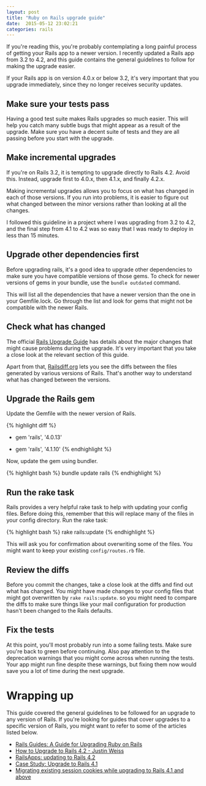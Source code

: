 ```yaml
---
layout: post
title: "Ruby on Rails upgrade guide"
date:  2015-05-12 23:02:21
categories: rails
---
```


If you're reading this,
you're probably contemplating a long painful
process of getting your Rails app to a newer version.
I recently updated a Rails app from 3.2 to 4.2,
and this guide contains the general guidelines to follow
for making the upgrade easier.

If your Rails app is on version 4.0.x or below 3.2,
it's very important that you upgrade immediately,
since they no longer receives security updates.

## Make sure your tests pass

Having a good test suite
makes Rails upgrades so much easier.
This will help you catch
many subtle bugs that
might appear as a result of the upgrade.
Make sure you have a decent suite of tests
and they are all passing
before you start with the upgrade.

## Make incremental upgrades

If you're on Rails 3.2,
it is tempting to upgrade directly to Rails 4.2.
Avoid this.
Instead, upgrade first to 4.0.x,
then 4.1.x, and finally 4.2.x.

Making incremental upgrades
allows you to focus on what has changed
in each of those versions.
If you run into problems,
it is easier to figure out what changed
between the minor versions rather than
looking at all the changes.

I followed this guideline in a project
where I was upgrading from 3.2 to 4.2,
and the final step from 4.1 to 4.2
was so easy that I was ready to deploy
in less than 15 minutes.

## Upgrade other dependencies first

Before upgrading rails,
it's a good idea to upgrade other dependencies
to make sure you have compatible versions of those gems.
To check for newer versions of gems in your bundle,
use the `bundle outdated` command.

This will list all the dependencies
that have a newer version
than the one in your Gemfile.lock.
Go through the list
and look for gems that might not be compatible
with the newer Rails.

## Check what has changed

The official
[Rails Upgrade Guide](http://guides.rubyonrails.org/upgrading_ruby_on_rails.html)
has details about the major changes
that might cause problems during the upgrade.
It's very important that you take
a close look at the relevant section
of this guide.

Apart from that,
[Railsdiff.org](http://railsdiff.org/)
lets you see the diffs between
the files generated by various versions of Rails.
That's another way to understand
what has changed between the versions.

## Upgrade the Rails gem

Update the Gemfile
with the newer version of Rails.

{% highlight diff %}
- gem 'rails', '4.0.13'
+ gem 'rails', '4.1.10'
{% endhighlight %}

Now, update the gem using bundler.

{% highlight bash %}
bundle update rails
{% endhighlight %}

## Run the rake task

Rails provides a very helpful rake task
to help with updating your config files.
Before doing this, remember that
this will replace many of the files
in your config directory.
Run the rake task:

{% highlight bash %}
rake rails:update
{% endhighlight %}

This will ask you for confirmation about
overwriting some of the files.
You might want to keep your existing
`config/routes.rb` file.

## Review the diffs

Before you commit the changes,
take a close look at the diffs
and find out what has changed.
You might have made changes to your config files
that might got overwritten by `rake rails:update`.
so you might need to compare the diffs
to make sure things like your mail configuration
for production hasn't been changed to the Rails defaults.

## Fix the tests

At this point,
you'll most probably run into a some failing tests.
Make sure you're back to green before continuing.
Also pay attention to the deprecation warnings
that you might come across when running the tests.
Your app might run fine despite these warnings,
but fixing them now would save you a lot of time
during the next upgrade.

# Wrapping up

This guide covered the general guidelines
to be followed for an upgrade to any version of Rails.
If you're looking for guides that cover
upgrades to a specific version of Rails,
you might want to refer to some of the articles listed below.

- [Rails Guides: A Guide for Upgrading Ruby on Rails](http://guides.rubyonrails.org/upgrading_ruby_on_rails.html)
- [How to Upgrade to Rails 4.2 - Justin Weiss](http://www.justinweiss.com/blog/2015/01/27/how-to-upgrade-to-rails-4-dot-2/)
- [RailsApps: updating to Rails 4.2](http://railsapps.github.io/updating-rails.html)
- [Case Study: Upgrade to Rails 4.1](http://www.sitepoint.com/case-study-upgrade-rails-4-1/)
- [Migrating existing session cookies while upgrading to Rails 4.1 and above](http://blog.bigbinary.com/2014/12/23/migrating-existing-session-cookies-while-upgrading-to-rails-4-1-and-above.html)
